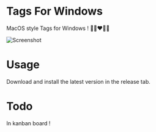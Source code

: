 # Tags For Windows
MacOS style Tags for Windows ! 💚💛❤️💜💙

![Screenshot](https://raw.githubusercontent.com/ogxd/tags-for-windows/master/Demo/screenshot.png)

# Usage
Download and install the latest version in the release tab.

# Todo
In kanban board !
